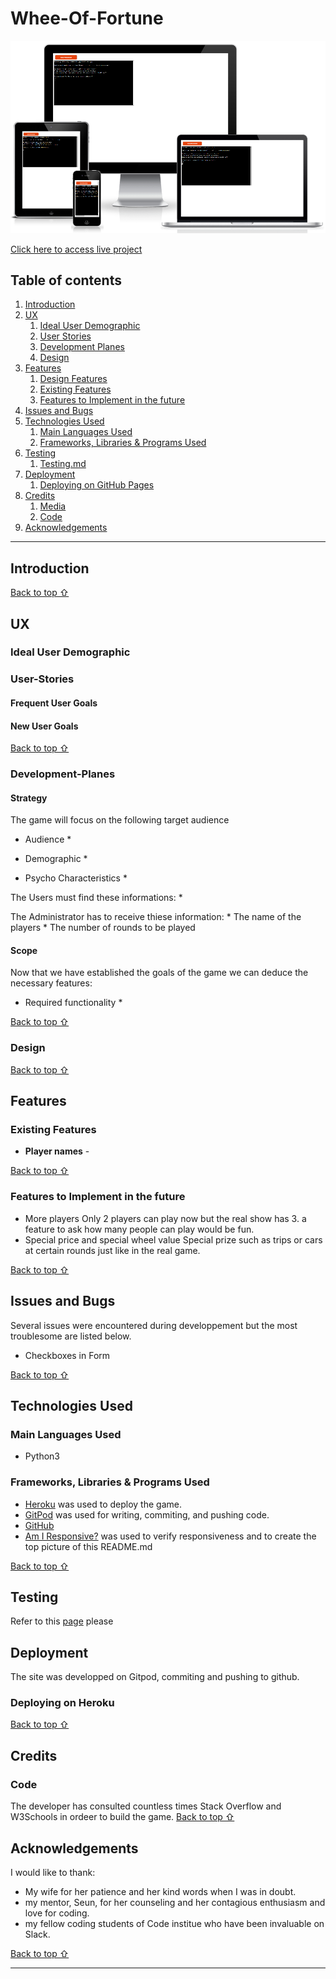 # Whee-Of-Fortune
![Abyss diving club on devices](assets/readme-files/wheel-of-fortune.PNG)

[Click here to access live project](https://the-wheel-of-fortune.herokuapp.com/)
## Table of contents
1. [Introduction](#Introduction)
2. [UX](#UX)
    1. [Ideal User Demographic](#Ideal-User-Demographic)
    2. [User Stories](#User-Stories)
    3. [Development Planes](#Development-Planes)
    4. [Design](#Design)
3. [Features](#Features)
    1. [Design Features](#Design-Features) 
    2. [Existing Features](#Existing-Features)
    3. [Features to Implement in the future](#Features-to-Implement-in-the-future)
4. [Issues and Bugs](#Issues-and-Bugs)
5. [Technologies Used](#Technologies-Used)
     1. [Main Languages Used](#Main-Languages-Used)
     3. [Frameworks, Libraries & Programs Used](#Frameworks,-Libraries-&-Programs-Used)
6. [Testing](#Testing)
     1. [Testing.md](TESTING.md)
7. [Deployment](#Deployment)
     1. [Deploying on GitHub Pages](#Deploying-on-GitHub-Pages)
8. [Credits](#Credits)
     1. [Media](#Media)
     2. [Code](#Code)
9. [Acknowledgements](#Acknowledgements)
***

## Introduction


[Back to top ⇧](#Wheel-Of-Fortune)

## UX
### Ideal User Demographic


### User-Stories
#### Frequent User Goals


#### New User Goals


[Back to top ⇧](#Wheel-Of-Fortune)

### Development-Planes


#### Strategy
The game will focus on the following target audience
* Audience
    * 
    
* Demographic
    *
    
* Psycho Characteristics
    * 

The Users must find these informations:
    * 
    
The Administrator has to receive thiese information:
    * The name of the players
    * The number of rounds to be played
    
#### Scope

Now that we have established the goals of the game we can deduce the necessary features:
* Required functionality
    * 

[Back to top ⇧](#Wheel-Of-Fortune)

### Design

[Back to top ⇧](#Wheel-Of-Fortune)

## Features
### Existing Features
- **Player names** - 

[Back to top ⇧](#Wheel-Of-Fortune)

### Features to Implement in the future
* More players
     Only 2 players can play now but the real show has 3. a feature to ask how many people can play would be fun.
* Special price and special wheel value
     Special prize such as trips or cars at certain rounds just like in the real game. 

[Back to top ⇧](#Wheel-Of-Fortune)

## Issues and Bugs 
Several issues were encountered during developpement but the most troublesome are listed below.

* Checkboxes in Form

[Back to top ⇧](#Wheel-Of-Fortune)

## Technologies Used
### Main Languages Used
* Python3
### Frameworks, Libraries & Programs Used
- [Heroku](https://heroku.com/ "Link to Heroku") was used to deploy the game.
- [GitPod](https://gitpod.io/ "Link to GitPod homepage") was used for writing, commiting, and pushing code.
- [GitHub](https://github.com/ "Link to GitHub")
- [Am I Responsive?](http://ami.responsivedesign.is/# "Link to Am I Responsive Homepage") was used to verify responsiveness and to create the top picture of this README.md

[Back to top ⇧](#Wheel-Of-Fortune)

## Testing
Refer to this [page](TESTING.md) please

## Deployment
The site was developped on Gitpod, commiting and pushing to github.

### Deploying on Heroku

    
[Back to top ⇧](#Wheel-Of-Fortune)

## Credits 
### Code 
The developer has consulted countless times Stack Overflow and W3Schools in ordeer to build the game.
[Back to top ⇧](#Wheel-Of-Fortune)

## Acknowledgements
I would like to thank:
* My wife  for her patience and her kind words when I was in doubt.
* my mentor, Seun, for her counseling and her contagious enthusiasm and love for coding.
* my fellow coding students of Code institue who have been invaluable on Slack.

[Back to top ⇧](#Wheel-Of-Fortune)

***